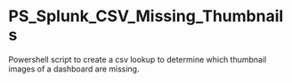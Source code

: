 # PS_Splunk_CSV_Missing_Thumbnails
Powershell script to create a csv lookup to determine which thumbnail images of a dashboard are missing.
